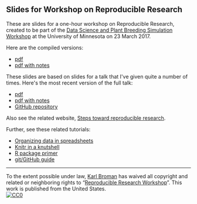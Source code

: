 ## Slides for Workshop on Reproducible Research

These are slides for a one-hour workshop on Reproducible Research,
created to be part of the
[Data Science and Plant Breeding Simulation Workshop](http://plantsciencesymposium.umn.edu/workshop/schedule)
at the University of Minnesota on 23 March 2017.

Here are the compiled versions:

- [pdf](https://www.biostat.wisc.edu/~kbroman/presentations/rrworkshop_2017-03.pdf)
- [pdf with notes](https://www.biostat.wisc.edu/~kbroman/presentations/rrworkshop_2017-03_withnotes.pdf)

These slides are based on slides for a talk that I've given quite a number of
times. Here's the most recent version of the full talk:

- [pdf](https://www.biostat.wisc.edu/~kbroman/presentations/repro_research_JSM2016.pdf)
- [pdf with notes](https://www.biostat.wisc.edu/~kbroman/presentations/repro_research_JSM2016_withnotes.pdf)
- [GitHub repository](https://github.com/kbroman/Talk_ReproRes)

Also see the related website, [Steps toward reproducible research](http://kbroman.org/steps2rr).

Further, see these related tutorials:

- [Organizing data in spreadsheets](http://kbroman.org/dataorg)
- [Knitr in a knutshell](http://kbroman.org/knitr_knutshell)
- [R package primer](http://kbroman.org/pkg_primer)
- [git/GitHub guide](http://kbroman.org/github_tutorial)

---

To the extent possible under law,
[Karl Broman](http://github.com/kbroman) has waived all copyright and
related or neighboring rights to
&ldquo;[Reproducible Research Workshop](https://github.com/kbroman/RR_Workshop)&rdquo;.
This work is published from the United States.
<br/>
[![CC0](http://i.creativecommons.org/p/zero/1.0/88x31.png)](http://creativecommons.org/publicdomain/zero/1.0/)
